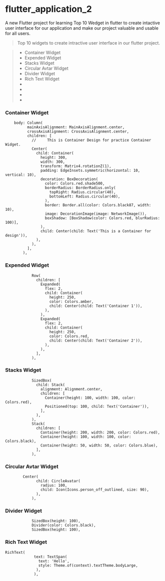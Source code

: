 # flutter_application_2

A new Flutter project for learning Top 10 Wedget in flutter to create intactive user interface for our application and make our project valuable and usable for all users.

> Top 10 widgets to create intractive user interface in our flutter project.

>* Container Widget
>* Expended Widget
>* Stacks Widget
>* Circular Avtar Widget
>* Divider Widget
>* Rich Text Widget
>* 
>* 
>* 
>* 

### Container Widget

```
    body: Column(
          mainAxisAlignment: MainAxisAlignment.center,
          crossAxisAlignment: CrossAxisAlignment.center,
          children: [
            //     This is Container Design for practice Container Widget.
            Center(
              child: Container(
                height: 300,
                width: 300,
                transform: Matrix4.rotationZ(1),
                padding: EdgeInsets.symmetric(horizontal: 10, vertical: 10),
                decoration: BoxDecoration(
                  color: Colors.red.shade500,
                  borderRadius: BorderRadius.only(
                    topRight: Radius.circular(40),
                    bottomLeft: Radius.circular(40),
                  ),
                  border: Border.all(color: Colors.black87, width: 10),
                  image: DecorationImage(image: NetworkImage()),
                  boxShadow: [BoxShadow(color: Colors.red, blurRadius: 100)],
                ),
                child: Center(child: Text('This is a Container for design')),
              ),
            ),
          ],
        ),
```

### Expended Widget
```
            Row(
              children: [
                Expanded(
                  flex: 2,
                  child: Container(
                    height: 250,
                    color: Colors.amber,
                    child: Center(child: Text('Container 1')),
                  ),
                ),
                Expanded(
                  flex: 2,
                  child: Container(
                    height: 250,
                    color: Colors.red,
                    child: Center(child: Text('Container 2')),
                  ),
                ),
              ],
            ),
```

### Stacks Widget
```
            SizedBox(
              child: Stack(
                alignment: Alignment.center,
                children: [
                  Container(height: 100, width: 100, color: Colors.red),
                  Positioned(top: 100, child: Text('Container')),
                ],
              ),
            ),
            Stack(
              children: [
                Container(height: 200, width: 200, color: Colors.red),
                Container(height: 100, width: 100, color: Colors.black),
                Container(height: 50, width: 50, color: Colors.blue),
              ],
            ),
```

### Circular Avtar Widget
```
        Center(
              child: CircleAvatar(
                radius: 100,
                child: Icon(Icons.person_off_outlined, size: 90),
              ),
            ),
```

### Divider Widget
````
            SizedBox(height: 100),
            Divider(color: Colors.black),
            SizedBox(height: 100),
````

### Rich Text Widget
```
RichText(
             text: TextSpan(
               text: 'Hello',
               style: Theme.of(context).textTheme.bodyLarge,
              ),
             ),
```
